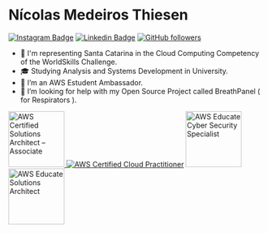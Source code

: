# Nícolas Medeiros Thiesen

[![Instagram Badge](https://img.shields.io/badge/-@nicolas__thiesen-ff006a?style=flat-square&labelColor=ff006a&logo=instagram&logoColor=white&link=https://www.instagram.com/nicolas_thiesen/)](https://www.instagram.com/nicolas_thiesen/)
[![Linkedin Badge](https://img.shields.io/badge/-N%C3%ADcolas%20Medeiros%20Thiesen-066190?style=flat-square&labelColor=066190&logo=linkedin&logoColor=white&link=https://linkedin.com/in/NicolasThiesen)](https://linkedin.com/in/NicolasThiesen)
[![GitHub followers](https://img.shields.io/github/followers/NicolasThiesen?label=Follow&style=social)](https://github.com/login?return_to=%2FNicolasThiesen)

- 💪 I'm representing Santa Catarina in the Cloud Computing Competency of the WorldSkills Challenge.
- 🎓 Studying Analysis and Systems Development in University.
- 🚩 I’m an AWS Estudent Ambassador.
- 🤔 I’m looking for help with my Open Source Project called BreathPanel ( for Respirators ).  

<a href="https://www.credly.com/badges/63546228-3ceb-44f9-948d-53671aafa5e0/public_url"><img height="110px" alt="AWS Certified Solutions Architect – Associate" src="https://images.credly.com/size/340x340/images/4bc21d8b-4afe-4fbd-9a90-a9de8bf7b240/AWS-SolArchitect-Associate-2020.png"/> </a>
<a href="https://www.youracclaim.com/badges/c42caa72-b92e-45ec-8d26-0f22cb3da49d/public_url"><img alt="AWS Certified Cloud Practitioner" src="https://images.youracclaim.com/size/110x110/images/1fdcf6a9-de8e-4e35-96b0-e801d8411506/AWS-CloudPractitioner.png"/></a>
<img height="110px" alt="AWS Educate Cyber Security Specialist" src="https://www.awseducate.com/student/resource/DigitalCredentials/cybersecurity-specialist.png"/>
<img height="110px" alt="AWS Educate Solutions Architect" src="https://www.awseducate.com/student/resource/DigitalCredentials/solutions-architect.png"/>
